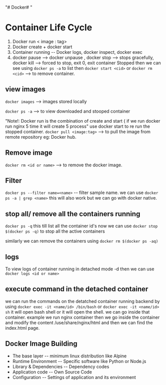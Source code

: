 "# Docker# "

# Container Life Cycle

1) Docker run < image : tag>
2) Docker create + docker start
3) Container running -- Docker logs, docker inspect, docker exec
4) docker pause <cid> --> docker unpause <cid> , docker stop <cid> --> stops gracefully, docker kill <cid> --> forced to stop, exit 0, exit <non zero>
container Stopped then we can see using `docker ps -a` to list
then `docker start <cid>`
or `docker rm <cid>` --> to remove container.


## view images
`docker images` --> images stored locally

`docker ps -a` --> to view downloaded and stooped container

"Note!: Docker run is the combination of create and start ( if we run docker run nginx 5 time it will create 5 process"
use docker start to re run the stopped container.
`docker pull <image:tag>` --> to pull the image from remote repository eg: Docker hub.

## Remove image
`docker rm <id or name>` --> to remove the docker image.

## Filter
`docker ps --filter name=<name>` -- filter sample name.
we can use `docker ps -a | grep <name>` this will also work but we can go with docker native.

## stop all/ remove all the containers running
`docker ps -q` this till list all the container id's
now we can use `docker stop $(docker ps -q)` to stop all the active containers

similarly we can remove the containers using
`docker rm $(docker ps -aq)`

## logs
To view logs of container running in detached mode -d then we can  use `docker logs <id or name>`

## execute command in the detached container
we can run the commands on the detatched container running backend by using
`docker exec -it <name/id> /bin/bash` or `docker exec -it <name/id> sh` it will open bash shell or it will open the shell.
we can go inside that container.
example we run nginx container then we go inside the container and modify the content /use/share/nginx/html and then we can find the index.html page.

## Docker Image Building
- The base layer -- minimum linux distribution like Alpine
- Runtime Environment -- Specific software like Python or Node.js
- Library & Dependencies -- Dependency codes
- Application code -- Own Source Code
- Configuration -- Settings of application and its environment

